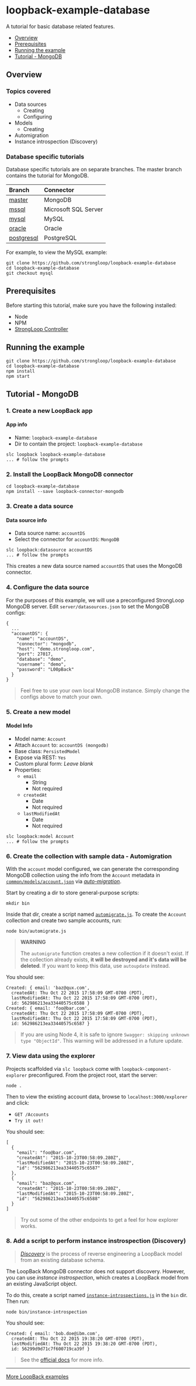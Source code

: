 # loopback-example-database

A tutorial for basic database related features.

- [Overview](#overview)
- [Prerequisites](#prerequisites)
- [Running the example](#running-the-example)
- [Tutorial - MongoDB](#tutorial---mongodb)

## Overview

### Topics covered

- Data sources
  - Creating
  - Configuring
- Models
  - Creating
- Automigration
- Instance introspection (Discovery)

### Database specific tutorials

Database specific tutorials are on separate branches. The master branch contains
the tutorial for MongoDB.

|Branch|Connector|
|:--|:--|
|[master](https://github.com/strongloop/loopback-example-database)|MongoDB|
|[mssql](https://github.com/strongloop/loopback-example-database/tree/mssql)|Microsoft SQL Server|
|[mysql](https://github.com/strongloop/loopback-example-database/tree/mysql)|MySQL|
|[oracle](https://github.com/strongloop/loopback-example-database/tree/oracle)|Oracle|
|[postgresql](https://github.com/strongloop/loopback-example-database/tree/postgresql)|PostgreSQL|

For example, to view the MySQL example:

```
git clone https://github.com/strongloop/loopback-example-database
cd loopback-example-database
git checkout mysql
```

## Prerequisites

Before starting this tutorial, make sure you have the following installed:

- Node
- NPM
- [StrongLoop Controller](https://github.com/strongloop/strongloop)

## Running the example

```
git clone https://github.com/strongloop/loopback-example-database
cd loopback-example-database
npm install
npm start
```

## Tutorial - MongoDB

### 1. Create a new LoopBack app

#### App info

- Name: `loopback-example-database`
- Dir to contain the project: `loopback-example-database`

```
slc loopback loopback-example-database
... # follow the prompts
```

### 2. Install the LoopBack MongoDB connector

```
cd loopback-example-database
npm install --save loopback-connector-mongodb
```

### 3. Create a data source

#### Data source info

- Data source name: `accountDS`
- Select the connector for `accountDS`: `MongoDB`

```
slc loopback:datasource accountDS
... # follow the prompts
```

This creates a new data source named `accountDS` that uses the MongoDB
connector.

### 4. Configure the data source

For the purposes of this example, we will use a preconfigured StrongLoop MongoDB
server. Edit `server/datasources.json` to set the MongoDB configs:

```
{
  ...
  "accountDS": {
    "name": "accountDS",
    "connector": "mongodb",
    "host": "demo.strongloop.com",
    "port": 27017,
    "database": "demo",
    "username": "demo",
    "password": "L00pBack"
  }
}
```

> Feel free to use your own local MongoDB instance. Simply change the configs
> above to match your own.

### 5. Create a new model

#### Model Info

- Model name: `Account`
- Attach `Account` to: `accountDS (mongodb)`
- Base class: `PersistedModel`
- Expose via REST: `Yes`
- Custom plural form: <press enter> *Leave blank*
- Properties:
  - `email`
    - String
    - Not required
  - `createdAt`
    - Date
    - Not required
  - `lastModifiedAt`
    - Date
    - Not required

```
slc loopback:model Account
... # follow the prompts
```

### 6. Create the collection with sample data - Automigration

With the `account` model configured, we can generate the corresponding
MongoDB collection using the info from the `Account` metadata in [`common/models/account.json`](common/models/account.json)
via [*auto-migration*](http://loopback.io/doc/en/lb2/Implementing-auto-migration.html).

Start by creating a dir to store general-purpose scripts:

```
mkdir bin
```

Inside that dir, create a script named [`automigrate.js`](bin/automigrate.js).
To create the `Account` collection and create two sample accounts, run:

```
node bin/automigrate.js
```

> **WARNING**
>
> The `automigrate` function creates a new collection if it doesn't exist. If
> the collection already exists, **it will be destroyed and it's data will be
> deleted**. If you want to keep this data, use `autoupdate` instead.

You should see:

```
Created: { email: 'baz@qux.com',
  createdAt: Thu Oct 22 2015 17:58:09 GMT-0700 (PDT),
  lastModifiedAt: Thu Oct 22 2015 17:58:09 GMT-0700 (PDT),
  id: 562986213ea33440575c6588 }
Created: { email: 'foo@bar.com',
  createdAt: Thu Oct 22 2015 17:58:09 GMT-0700 (PDT),
  lastModifiedAt: Thu Oct 22 2015 17:58:09 GMT-0700 (PDT),
  id: 562986213ea33440575c6587 }
```

> If you are using Node 4, it is safe to ignore `Swagger: skipping unknown type
> "ObjectId"`. This warning will be addressed in a future update.

### 7. View data using the explorer

Projects scaffolded via `slc loopback` come with `loopback-component-explorer`
preconfigured. From the project root, start the server:

```
node .
```

Then to view the existing account data, browse to `localhost:3000/explorer` and
click:

- `GET /Accounts`
- `Try it out!`

You should see:

```
[
  {
    "email": "foo@bar.com",
    "createdAt": "2015-10-23T00:58:09.280Z",
    "lastModifiedAt": "2015-10-23T00:58:09.280Z",
    "id": "562986213ea33440575c6587"
  },
  {
    "email": "baz@qux.com",
    "createdAt": "2015-10-23T00:58:09.280Z",
    "lastModifiedAt": "2015-10-23T00:58:09.280Z",
    "id": "562986213ea33440575c6588"
  }
]
```

> Try out some of the other endpoints to get a feel for how explorer works.

### 8. Add a script to perform instance instrospection (Discovery)

> [*Discovery*](http://loopback.io/doc/en/lb2/Discovering-models-from-relational-databases.html)
> is the process of reverse engineering a LoopBack model from an existing database schema.

The LoopBack MongoDB connector does not support discovery. However, you can use
*instance instrospection*, which creates a LoopBack model from an existing
JavaScript object.

To do this, create a script named [`instance-introspections.js`](bin/instance-introspection.js)
in the `bin` dir. Then run:

```
node bin/instance-introspection
```

You should see:

```
Created: { email: 'bob.doe@ibm.com',
  createdAt: Thu Oct 22 2015 19:38:20 GMT-0700 (PDT),
  lastModifiedAt: Thu Oct 22 2015 19:38:20 GMT-0700 (PDT),
  id: 56299d9d71c7f600719ca39f }
```

> See the [official docs](http://loopback.io/doc/en/lb2/Creating-models-from-unstructured-data.html)
> for more info.

---

[More LoopBack examples](https://github.com/strongloop/loopback-example)
